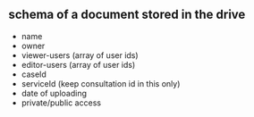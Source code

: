 ## schema of a document stored in the drive 

- name
- owner
- viewer-users (array of user ids)
- editor-users (array of user ids)
- caseId
- serviceId (keep consultation id in this only)
- date of uploading
- private/public access